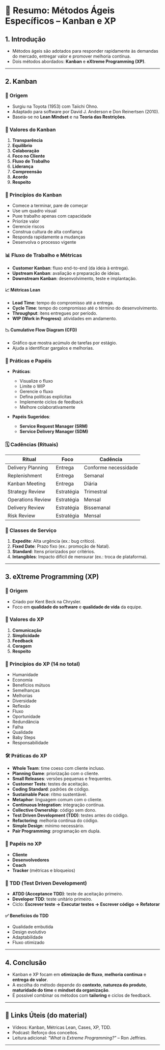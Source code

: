 
# 📘 Resumo: Métodos Ágeis Específicos – Kanban e XP

## 1. Introdução
- Métodos ágeis são adotados para responder rapidamente às demandas do mercado, entregar valor e promover melhoria contínua.
- Dois métodos abordados: **Kanban** e **eXtreme Programming (XP)**.

---

## 2. Kanban

### 📌 Origem
- Surgiu na Toyota (1953) com Taiichi Ohno.
- Adaptado para software por David J. Anderson e Don Reinertsen (2010).
- Baseia-se no **Lean Mindset** e na **Teoria das Restrições**.

### 🧠 Valores do Kanban
1. **Transparência**
2. **Equilíbrio**
3. **Colaboração**
4. **Foco no Cliente**
5. **Fluxo de Trabalho**
6. **Liderança**
7. **Compreensão**
8. **Acordo**
9. **Respeito**

### 📐 Princípios do Kanban
- Comece a terminar, pare de começar
- Use um quadro visual
- Puxe trabalho apenas com capacidade
- Priorize valor
- Gerencie riscos
- Construa cultura de alta confiança
- Responda rapidamente a mudanças
- Desenvolva o processo vigente

### 📊 Fluxo de Trabalho e Métricas
- **Customer Kanban**: fluxo end-to-end (da ideia à entrega).
- **Upstream Kanban**: avaliação e preparação de ideias.
- **Downstream Kanban**: desenvolvimento, teste e implantação.

#### 📈 Métricas Lean
- **Lead Time**: tempo do compromisso até a entrega.
- **Cycle Time**: tempo do compromisso até o término do desenvolvimento.
- **Throughput**: itens entregues por período.
- **WIP (Work in Progress)**: atividades em andamento.

#### 📉 Cumulative Flow Diagram (CFD)
- Gráfico que mostra acúmulo de tarefas por estágio.
- Ajuda a identificar gargalos e melhorias.

### 👥 Práticas e Papéis
- **Práticas**:
  - Visualize o fluxo
  - Limite o WIP
  - Gerencie o fluxo
  - Defina políticas explícitas
  - Implemente ciclos de feedback
  - Melhore colaborativamente

- **Papéis Sugeridos**:
  - **Service Request Manager (SRM)**
  - **Service Delivery Manager (SDM)**

### 🗓️ Cadências (Rituais)
| Ritual             | Foco       | Cadência      |
|---------------------|------------|---------------|
| Delivery Planning  | Entrega    | Conforme necessidade |
| Replenishment      | Entrega    | Semanal       |
| Kanban Meeting     | Entrega    | Diária        |
| Strategy Review    | Estratégia | Trimestral    |
| Operations Review  | Estratégia | Mensal        |
| Delivery Review    | Estratégia | Bissemanal    |
| Risk Review        | Estratégia | Mensal        |

### 🧩 Classes de Serviço
1. **Expedite**: Alta urgência (ex.: bug crítico).
2. **Fixed Date**: Prazo fixo (ex.: promoção de Natal).
3. **Standard**: Itens priorizados por critérios.
4. **Intangibles**: Impacto difícil de mensurar (ex.: troca de plataforma).

---

## 3. eXtreme Programming (XP)

### 📌 Origem
- Criado por Kent Beck na Chrysler.
- Foco em **qualidade do software** e **qualidade de vida** da equipe.

### 🧠 Valores do XP
1. **Comunicação**
2. **Simplicidade**
3. **Feedback**
4. **Coragem**
5. **Respeito**

### 📐 Princípios do XP (14 no total)
- Humanidade
- Economia
- Benefícios mútuos
- Semelhanças
- Melhorias
- Diversidade
- Reflexão
- Fluxo
- Oportunidade
- Redundância
- Falha
- Qualidade
- Baby Steps
- Responsabilidade

### 🛠️ Práticas do XP
- **Whole Team**: time coeso com cliente incluso.
- **Planning Game**: priorização com o cliente.
- **Small Releases**: versões pequenas e frequentes.
- **Customer Tests**: testes de aceitação.
- **Coding Standard**: padrões de código.
- **Sustainable Pace**: ritmo sustentável.
- **Metaphor**: linguagem comum com o cliente.
- **Continuous Integration**: integração contínua.
- **Collective Ownership**: código sem dono.
- **Test Driven Development (TDD)**: testes antes do código.
- **Refactoring**: melhoria contínua do código.
- **Simple Design**: mínimo necessário.
- **Pair Programming**: programação em dupla.

### 👥 Papéis no XP
- **Cliente**
- **Desenvolvedores**
- **Coach**
- **Tracker** (métricas e bloqueios)

### 🔁 TDD (Test Driven Development)
- **ATDD (Acceptance TDD)**: teste de aceitação primeiro.
- **Developer TDD**: teste unitário primeiro.
- Ciclo: **Escrever teste → Executar testes → Escrever código → Refatorar**

#### ✅ Benefícios do TDD
- Qualidade embutida
- Design evolutivo
- Adaptabilidade
- Fluxo otimizado

---

## 4. Conclusão
- Kanban e XP focam em **otimização de fluxo**, **melhoria contínua** e **entrega de valor**.
- A escolha do método depende do **contexto**, **natureza do produto**, **maturidade do time** e **mindset da organização**.
- É possível combinar os métodos com **tailoring** e ciclos de feedback.

---

## 🔗 Links Úteis (do material)
- Vídeos: Kanban, Métricas Lean, Cases, XP, TDD.
- Podcast: Reforço dos conceitos.
- Leitura adicional: *"What is Extreme Programming?"* – Ron Jeffries.

---
